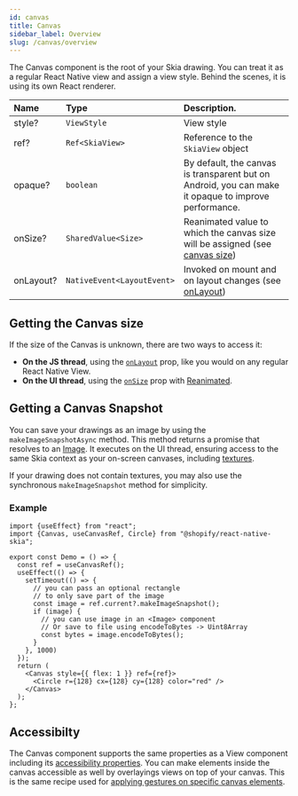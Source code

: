 ```yaml
---
id: canvas
title: Canvas
sidebar_label: Overview
slug: /canvas/overview
---
```


The Canvas component is the root of your Skia drawing.
You can treat it as a regular React Native view and assign a view style.
Behind the scenes, it is using its own React renderer.

| Name | Type     |  Description.    |
|:-----|:---------|:-----------------|
| style?   | `ViewStyle` | View style |
| ref?   | `Ref<SkiaView>` | Reference to the `SkiaView` object |
| opaque?   | `boolean` | By default, the canvas is transparent but on Android, you can make it opaque to improve performance. |
| onSize? | `SharedValue<Size>` | Reanimated value to which the canvas size will be assigned  (see [canvas size](/docs/animations/hooks#canvas-size)) |
| onLayout? | `NativeEvent<LayoutEvent>` | Invoked on mount and on layout changes (see [onLayout](https://reactnative.dev/docs/view#onlayout)) |

## Getting the Canvas size

If the size of the Canvas is unknown, there are two ways to access it:
  * **On the JS thread**, using the [`onLayout`](https://reactnative.dev/docs/view#onlayout) prop, like you would on any regular React Native View. 
  * **On the UI thread**, using the [`onSize`](/docs/animations/hooks#canvas-size) prop with [Reanimated](/docs/animations/animations).

## Getting a Canvas Snapshot

You can save your drawings as an image by using the `makeImageSnapshotAsync` method. This method returns a promise that resolves to an [Image](/docs/images).
It executes on the UI thread, ensuring access to the same Skia context as your on-screen canvases, including [textures](https://shopify.github.io/react-native-skia/docs/animations/textures).

If your drawing does not contain textures, you may also use the synchronous `makeImageSnapshot` method for simplicity.

### Example

```tsx twoslash
import {useEffect} from "react";
import {Canvas, useCanvasRef, Circle} from "@shopify/react-native-skia";

export const Demo = () => {
  const ref = useCanvasRef();
  useEffect(() => {
    setTimeout(() => {
      // you can pass an optional rectangle
      // to only save part of the image
      const image = ref.current?.makeImageSnapshot();
      if (image) {
        // you can use image in an <Image> component
        // Or save to file using encodeToBytes -> Uint8Array
        const bytes = image.encodeToBytes();
      }
    }, 1000)
  });
  return (
    <Canvas style={{ flex: 1 }} ref={ref}>
      <Circle r={128} cx={128} cy={128} color="red" />
    </Canvas>
  );
};
```

## Accessibilty

The Canvas component supports the same properties as a View component including its [accessibility properties](https://reactnative.dev/docs/accessibility#accessible).
You can make elements inside the canvas accessible as well by overlayings views on top of your canvas.
This is the same recipe used for [applying gestures on specific canvas elements](https://shopify.github.io/react-native-skia/docs/animations/gestures/#element-tracking).

<!-- 
## Offscreen rendering

It is also possible directly possible to get an image directly from a drawing using `drawAsImage`.

```tsx twoslash
import {drawAsImage, Circle, Canvas, Image} from "@shopify/react-native-skia";

const width = 256;
const height = 256;
const r = width / 2;
const image = drawAsImage(
  <Circle r={r} cx={r} cy={r} color="lightblue" />,
  width,
  height
);

// Now we can draw the image in a regular canvas or save it to file
export const Demo = () => {
  return (
    <Canvas style={{ width, height }}>
      <Image image={image} x={0} y={0} width={width} height={height} />
    </Canvas>
  );
};
```

The offscreen drawing can also be done directly with the canvas API.

```tsx twoslash
import {Skia, Circle, Canvas, Image} from "@shopify/react-native-skia";

const width = 256;
const height = 256;
const r = width / 2;
const image = Skia.Surface.drawAsImage(
  (canvas) => {
    const paint = Skia.Paint();
    paint.setColor(Skia.Color("lightblue"));
    canvas.drawCircle(r, r, r, paint);
  },
  width,
  height
);

// Now we can draw the image in a regular canvas or save it to file
export const Demo = () => {
  return (
    <Canvas style={{ width, height }}>
      <Image image={image} x={0} y={0} width={width} height={height} />
    </Canvas>
  );
};
``` -->


